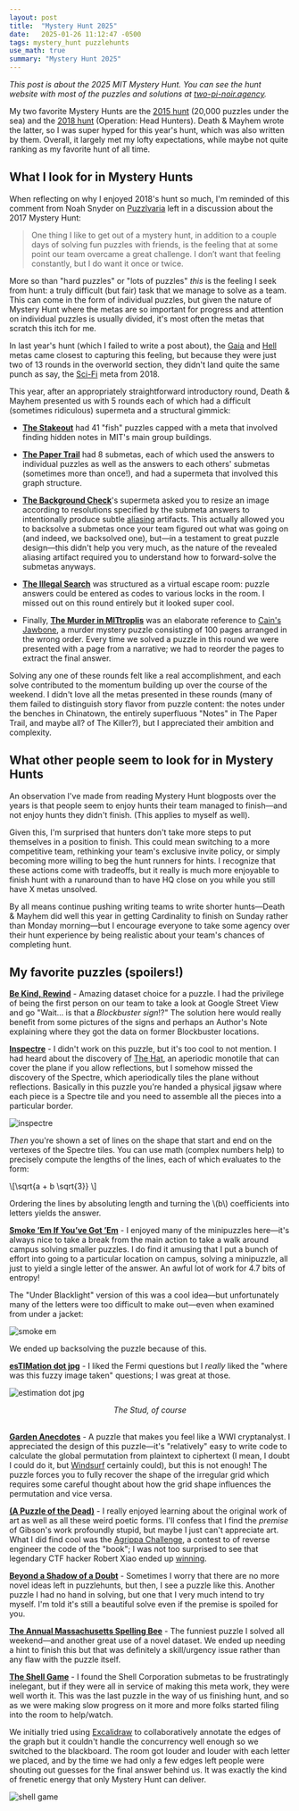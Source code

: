 ```yaml
---
layout: post
title:  "Mystery Hunt 2025"
date:   2025-01-26 11:12:47 -0500
tags: mystery_hunt puzzlehunts
use_math: true
summary: "Mystery Hunt 2025"
---
```


*This post is about the 2025 MIT Mystery Hunt. You can see the hunt website with most of the puzzles and solutions at [two-pi-noir.agency](https://www.two-pi-noir.agency/).*

My two favorite Mystery Hunts are the [2015 hunt](https://puzzles.mit.edu/2015/intro.html) (20,000 puzzles under the sea) and the [2018 hunt](https://puzzles.mit.edu/2018/full/island/index.html) (Operation: Head Hunters). Death & Mayhem wrote the latter, so I was super hyped for this year's hunt, which was also written by them. Overall, it largely met my lofty expectations, while maybe not quite ranking as my favorite hunt of all time.

<!--more-->

## What I look for in Mystery Hunts

When reflecting on why I enjoyed 2018's hunt so much, I'm reminded of this comment from Noah Snyder on [Puzzlvaria](https://puzzlvaria.wordpress.com/2017/01/20/mystery-hunt-2017-part-4team-size-and-hunt-length/#comment-67) left in a discussion about the 2017 Mystery Hunt:

> One thing I like to get out of a mystery hunt, in addition to a couple days of solving fun puzzles with friends, is the feeling that at some point our team overcame a great challenge. I don’t want that feeling constantly, but I do want it once or twice.

More so than "hard puzzles" or "lots of puzzles" _this_ is the feeling I seek from hunt: a truly difficult (but fair) task that we manage to solve as a team. This can come in the form of individual puzzles, but given the nature of Mystery Hunt where the metas are so important for progress and attention on individual puzzles is usually divided, it's most often the metas that scratch this itch for me.

In last year's hunt (which I failed to write a post about), the [Gaia](https://puzzles.mit.edu/2024/mythstoryhunt.world/puzzles/gaia) and [Hell](https://puzzles.mit.edu/2024/mythstoryhunt.world/puzzles/a-rift-in-hades) metas came closest to capturing this feeling, but because they were just two of 13 rounds in the overworld section, they didn't land quite the same punch as say, the [Sci-Fi](https://puzzles.mit.edu/2018/full/island/scifi.html) meta from 2018.

This year, after an appropriately straightforward introductory round, Death & Mayhem presented us with 5 rounds each of which had a difficult (sometimes ridiculous) supermeta and a structural gimmick:

* [**The Stakeout**](https://www.two-pi-noir.agency/rounds/stakeout) had 41 "fish" puzzles capped with a meta that involved finding hidden notes in MIT's main group buildings.

* [**The Paper Trail**](https://www.two-pi-noir.agency/rounds/paper_trail) had 8 submetas, each of which used the answers to individual puzzles as well as the answers to each others' submetas (sometimes more than once!), and had a supermeta that involved this graph structure.

* [**The Background Check**](https://www.two-pi-noir.agency/rounds/background_check)'s supermeta asked you to resize an image according to resolutions specified by the submeta answers to intentionally produce subtle [aliasing](https://en.wikipedia.org/wiki/Aliasing) artifacts. This actually allowed you to backsolve a submetas once your team figured out what was going on (and indeed, we backsolved one), but—in a testament to great puzzle design—this didn't help you very much, as the nature of the revealed aliasing artifact required you to understand how to forward-solve the submetas anyways.

* [**The Illegal Search**](https://www.two-pi-noir.agency/rounds/illegal_search) was structured as a virtual escape room: puzzle answers could be entered as codes to various locks in the room. I missed out on this round entirely but it looked super cool.

* Finally, [**The Murder in MITtroplis**](https://www.two-pi-noir.agency/rounds/murder_in_mitropolis) was an elaborate reference to [Cain's Jawbone](https://en.wikipedia.org/wiki/Cain%27s_Jawbone), a murder mystery puzzle consisting of 100 pages arranged in the wrong order. Every time we solved a puzzle in this round we were presented with a page from a narrative; we had to reorder the pages to extract the final answer.

Solving any one of these rounds felt like a real accomplishment, and each solve contributed to the momentum building up over the course of the weekend. I didn't love all the metas presented in these rounds (many of them failed to distinguish story flavor from puzzle content: the notes under the benches in Chinatown, the entirely superfluous "Notes" in The Paper Trail, and maybe all? of The Killer?), but I appreciated their ambition and complexity.

## What other people seem to look for in Mystery Hunts

An observation I've made from reading Mystery Hunt blogposts over the years is that people seem to enjoy hunts their team managed to finish—and not enjoy hunts they didn't finish. (This applies to myself as well).

Given this, I'm surprised that hunters don't take more steps to put themselves in a position to finish. This could mean switching to a more competitive team, rethinking your team's exclusive invite policy, or simply becoming more willing to beg the hunt runners for hints. I recognize that these actions come with tradeoffs, but it really is much more enjoyable to finish hunt with a runaround than to have HQ close on you while you still have X metas unsolved.

By all means continue pushing writing teams to write shorter hunts—Death & Mayhem did well this year in getting Cardinality to finish on Sunday rather than Monday morning—but I encourage everyone to take some agency over their hunt experience by being realistic about your team's chances of completing hunt.

## My favorite puzzles (spoilers!)

[**Be Kind, Rewind**](https://www.two-pi-noir.agency/puzzles/be_kind_rewind) - Amazing dataset choice for a puzzle. I had the privilege of being the first person on our team to take a look at Google Street View and go "Wait... is that a *Blockbuster sign*!?" The solution here would really benefit from some pictures of the signs and perhaps an Author's Note explaining where they got the data on former Blockbuster locations.

[**Inspectre**](https://www.two-pi-noir.agency/puzzles/the_inspectre) - I didn't work on this puzzle, but it's too cool to not mention. I had heard about the discovery of [The Hat](https://en.wikipedia.org/wiki/Einstein_problem), an aperiodic monotile that can cover the plane if you allow reflections, but I somehow missed the discovery of the Spectre, which aperiodically tiles the plane without reflections. Basically in this puzzle you're handed a physical jigsaw where each piece is a Spectre tile and you need to assemble all the pieces into a particular border.

![inspectre]({{site.baseurl}}/assets/mysteryhunt2025/inspectre.jpg)

_Then_ you're shown a set of lines on the shape that start and end on the vertexes of the Spectre tiles. You can use math (complex numbers help) to precisely compute the lengths of the lines, each of which evaluates to the form:

\\[\sqrt{a + b \sqrt{3}} \\]

Ordering the lines by absoluting length and turning the \\(b\\) coefficients into letters yields the answer.

[**Smoke ’Em If You’ve Got ’Em**](https://www.two-pi-noir.agency/puzzles/smoke_em_if_you’ve_got_em) - I enjoyed many of the minipuzzles here—it's always nice to take a break from the main action to take a walk around campus solving smaller puzzles. I do find it amusing that I put a bunch of effort into going to a particular location on campus, solving a minipuzzle, all just to yield a single letter of the answer. An awful lot of work for 4.7 bits of entropy!

The "Under Blacklight" version of this was a cool idea—but unfortunately many of the letters were too difficult to make out—even when examined from under a jacket:

![smoke em]({{site.baseurl}}/assets/mysteryhunt2025/smoke-em.jpg)

We ended up backsolving the puzzle because of this.

[**esTIMation dot jpg**](https://www.two-pi-noir.agency/puzzles/estimation_dot_jpg) - I liked the Fermi questions but I *really* liked the "where was this fuzzy image taken" questions; I was great at those.

![estimation dot jpg]({{site.baseurl}}/assets/mysteryhunt2025/estimation.jpg)

<center><em>The Stud, of course</em></center><br>

[**Garden Anecdotes**](https://www.two-pi-noir.agency/puzzles/garden_anecdotes) - A puzzle that makes you feel like a WWI cryptanalyst. I appreciated the design of this puzzle—it's "relatively" easy to write code to calculate the global permutation from plaintext to ciphertext (I mean, I doubt I could do it, but [Windsurf](https://codeium.com/windsurf) certainly could), but this is not enough! The puzzle forces you to fully recover the shape of the irregular grid which requires some careful thought about how the grid shape influences the permutation and vice versa.

[**(A Puzzle of the Dead)**](https://www.two-pi-noir.agency/puzzles/a_puzzle_of_the_dead) - I really enjoyed learning about the original work of art as well as all these weird poetic forms. I'll confess that I find the *premise* of Gibson's work profoundly stupid, but maybe I just can't appreciate art. What I did find cool was the [Agrippa Challenge](https://www.crackingagrippa.net/), a contest to of reverse engineer the code of the "book"; I was not too surprised to see that legendary CTF hacker Robert Xiao ended up [winning](https://www.robertxiao.ca/hacking/agrippa/).

[**Beyond a Shadow of a Doubt**](https://www.two-pi-noir.agency/puzzles/beyond_a_shadow_of_a_doubt) - Sometimes I worry that there are no more novel ideas left in puzzlehunts, but then, I see a puzzle like this. Another puzzle I had no hand in solving, but one that I very much intend to try myself. I'm told it's still a beautiful solve even if the premise is spoiled for you.

[**The Annual Massachusetts Spelling Bee**](https://www.two-pi-noir.agency/puzzles/the_annual_massachusetts_spelling_bee) - The funniest puzzle I solved all weekend—and another great use of a novel dataset. We ended up needing a hint to finish this but that was definitely a skill/urgency issue rather than any flaw with the puzzle itself.

[**The Shell Game**](https://www.two-pi-noir.agency/puzzles/the_shell_game) - I found the Shell Corporation submetas to be frustratingly inelegant, but if they were all in service of making this meta work, they were well worth it. This was the last puzzle in the way of us finishing hunt, and so as we were making slow progress on it more and more folks started filing into the room to help/watch.

We initially tried using [Excalidraw](https://excalidraw.com/) to collaboratively annotate the edges of the graph but it couldn't handle the concurrency well enough so we switched to the blackboard. The room got louder and louder with each letter we placed, and by the time we had only a few edges left people were shouting out guesses for the final answer behind us. It was exactly the kind of frenetic energy that only Mystery Hunt can deliver.

![shell game]({{site.baseurl}}/assets/mysteryhunt2025/shell-game.jpg)
